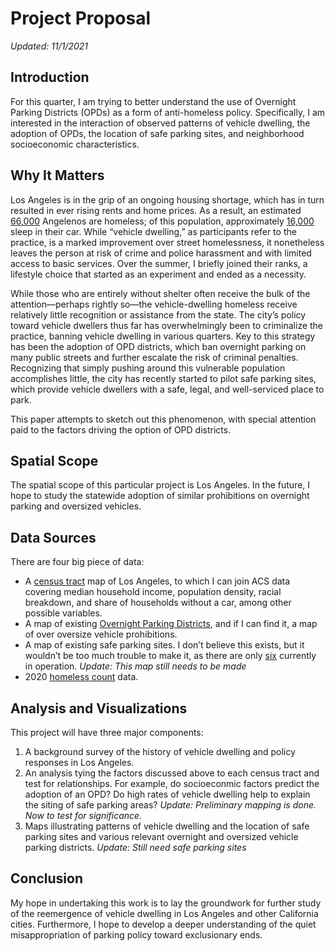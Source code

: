 # Project Proposal

*Updated: 11/1/2021*

## Introduction 

For this quarter, I am trying to better understand the use of Overnight Parking Districts (OPDs) as a form of anti-homeless policy. Specifically, I am interested in the interaction of observed patterns of vehicle dwelling, the adoption of OPDs, the location of safe parking sites, and neighborhood socioeconomic characteristics. 

## Why It Matters
Los Angeles is in the grip of an ongoing housing shortage, which has in turn resulted in ever rising rents and home prices. As a result, an estimated [66,000](https://laist.com/news/homeless-increase-los-angeles-2020) Angelenos are homeless; of this population, approximately [16,000](https://www.latimes.com/local/lanow/la-me-homeless-safe-parking-los-angeles-20190610-story.html) sleep in their car. While “vehicle dwelling,” as participants refer to the practice, is a marked improvement over street homelessness, it nonetheless leaves the person at risk of crime and police harassment and with limited access to basic services. Over the summer, I briefly joined their ranks, a lifestyle choice that started as an experiment and ended as a necessity. 

While those who are entirely without shelter often receive the bulk of the attention—perhaps rightly so—the vehicle-dwelling homeless receive relatively little recognition or assistance from the state. The city’s policy toward vehicle dwellers thus far has overwhelmingly been to criminalize the practice, banning vehicle dwelling in various quarters. Key to this strategy has been the adoption of OPD districts, which ban overnight parking on many public streets and further escalate the risk of criminal penalties. Recognizing that simply pushing around this vulnerable population accomplishes little, the city has recently started to pilot safe parking sites, which provide vehicle dwellers with a safe, legal, and well-serviced place to park.

This paper attempts to sketch out this phenomenon, with special attention paid to the factors driving the option of OPD districts. 

## Spatial Scope

The spatial scope of this particular project is Los Angeles. In the future, I hope to study the statewide adoption of similar prohibitions on overnight parking and oversized vehicles. 

## Data Sources

There are four big piece of data:
* A [census tract](https://censusreporter.org/data/table/?table=B19013&geo_ids=16000US0644000,140|16000US0644000&primary_geo_id=16000US0644000) map of Los Angeles, to which I can join ACS data covering median household income, population density, racial breakdown, and share of households without a car, among other possible variables.
* A map of existing [Overnight Parking Districts](https://data.lacity.org/Transportation/LADOT-Overnight-Parking-Districts/jk9n-burj), and if I can find it, a map of over oversize vehicle prohibitions.
* A map of existing safe parking sites. I don’t believe this exists, but it wouldn’t be too much trouble to make it, as there are only [six](https://www.lahsa.org/news?article=592-safe-parking) currently in operation. *Update: This map still needs to be made*
* 2020 [homeless count](https://www.lahsa.org/documents?id=4697-2020-homeless-count-data-by-census-tract) data. 

## Analysis and Visualizations

This project will have three major components:
1. A background survey of the history of vehicle dwelling and policy responses in Los Angeles. 
2. An analysis tying the factors discussed above to each census tract and test for relationships. For example, do socioeconmic factors predict the adoption of an OPD? Do high rates of vehicle dwelling help to explain the siting of safe parking areas? *Update: Preliminary mapping is done. Now to test for significance.*
3. Maps illustrating patterns of vehicle dwelling and the location of safe parking sites and various relevant overnight and oversized vehicle parking districts. *Update: Still need safe parking sites*

## Conclusion

My hope in undertaking this work is to lay the groundwork for further study of the reemergence of vehicle dwelling in Los Angeles and other California cities. Furthermore, I hope to develop a deeper understanding of the quiet misappropriation of parking policy toward exclusionary ends.  
